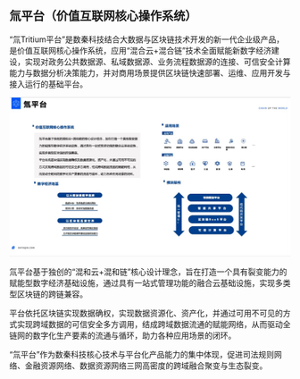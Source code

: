 ## 氚平台（价值互联网核心操作系统）

“氚Tritium平台”是数秦科技结合大数据与区块链技术开发的新一代企业级产品，是价值互联网核心操作系统，应用“混合云+混合链”技术全面赋能新数字经济建设，实现对政务公共数据源、私域数据源、业务流程数据源的连接、可信安全计算能力与数据分析决策能力，并对商用场景提供区块链快速部署、运维、应用开发与接入运行的基础平台。

![](1.jpg)

氚平台基于独创的“混和云+混和链”核心设计理念，旨在打造一个具有裂变能力的赋能型数字经济基础设施，通过具有一站式管理功能的融合云基础设施，实现多类型区块链的跨链兼容。

平台依托区块链实现数据确权，实现数据资源化、资产化，并通过可用不可见的方式实现跨域数据的可信安全多方调用，结成跨域数据流通的赋能网络，从而驱动全链网的数字化生产要素的流通与循环，助力各种应用场景的闭环。

“氚平台”作为数秦科技核心技术与平台化产品能力的集中体现，促进司法规则网络、金融资源网络、数据资源网络三网高密度的跨域融合聚变与生态裂变。
